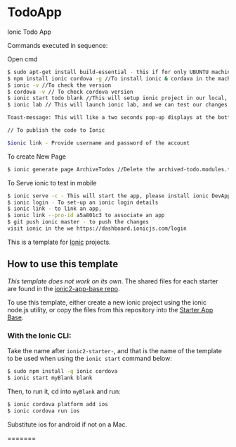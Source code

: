 # TodoApp
Ionic Todo App

Commands executed in sequence:

Open cmd

```bash
$ sudo apt-get install build-essential - this if for only UBUNTU machine to set-up npm properly in the machine.
$ npm install ionic cordova -g //To install ionic & cordava in the machine globally
$ ionic -v //To check the version
$ cordova -v // To check cordova version
$ ionic start todo blank //This will setup ionic project in our local, $todo is the app name
$ ionic lab // This will launch ionic lab, and we can test our changes as needed at runtime.

Toast-message: This will like a two seconds pop-up displays at the bottom of the screen upon user click on add Todo. This can be achieved using ionic toast controller

// To publish the code to Ionic

$ionic link - Provide username and password of the account


```

To create New Page

```bash
$ ionic generate page ArchiveTodos //Delete the archived-todo.modules.ts file once created, else the app may not run properly, and delete @IonicPage() from archived-todos.ts, as we doesn't ' deal with lazy loading as now, since this is part of this todo.ts. Add an entry for this newly created page in app.module.ts by importing it and in the dependencies.
```

To Serve ionic to test in mobile
```bash
$ ionic serve -c - This will start the app, please install ionic DevApp to view the app connected to the same wifi network
$ ionic login - To set-up an ionic login details
$ ionic link - to link an app, 
$ ionic link --pro-id a5a801c3 to associate an app
$ git push ionic master - to push the changes
visit ionic in the we https://dashboard.ionicjs.com/login

```


This is a template for [Ionic](http://ionicframework.com/docs/) projects.

## How to use this template

*This template does not work on its own*. The shared files for each starter are found in the [ionic2-app-base repo](https://github.com/ionic-team/ionic2-app-base).

To use this template, either create a new ionic project using the ionic node.js utility, or copy the files from this repository into the [Starter App Base](https://github.com/ionic-team/ionic2-app-base).

### With the Ionic CLI:

Take the name after `ionic2-starter-`, and that is the name of the template to be used when using the `ionic start` command below:

```bash
$ sudo npm install -g ionic cordova
$ ionic start myBlank blank
```

Then, to run it, cd into `myBlank` and run:

```bash
$ ionic cordova platform add ios
$ ionic cordova run ios
```

Substitute ios for android if not on a Mac.

=======

